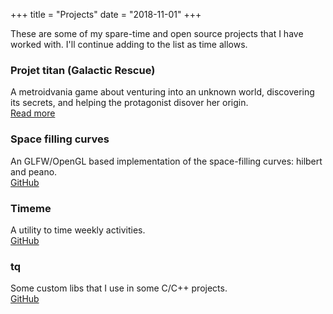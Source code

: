 +++
title = "Projects"
date = "2018-11-01"
+++

These are some of my spare-time and open source projects that I have worked
with. I'll continue adding to the list as time allows.

### Projet titan (Galactic Rescue)
A metroidvania game about venturing into an unknown world, discovering its
secrets, and helping the protagonist disover her origin.<br>
[Read more](/posts/titanproj)

### Space filling curves
An GLFW/OpenGL based implementation of the space-filling curves: hilbert and peano.<br>
[GitHub](https://github.com/tomisqi/spfcurvegl)

### Timeme
A utility to time weekly activities.<br>
[GitHub](https://github.com/tomisqi/timeme)

### tq
Some custom libs that I use in some C/C++ projects.<br>
[GitHub](https://github.com/tomisqi/tq)
